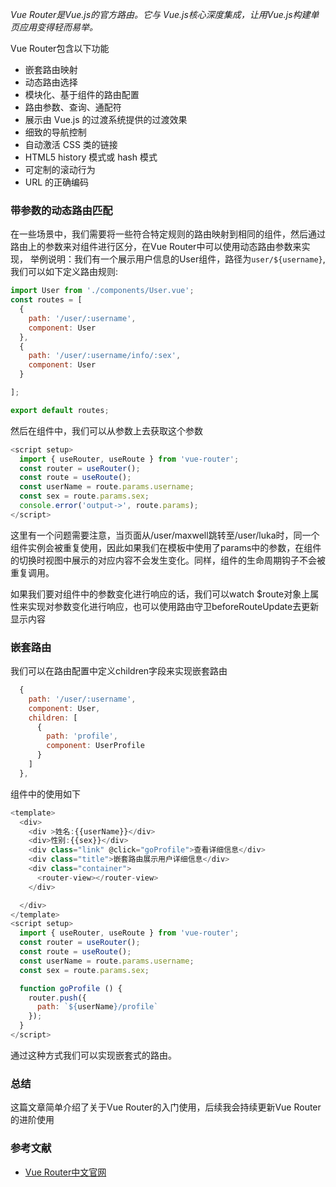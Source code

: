 *Vue Router是Vue.js的官方路由。它与 Vue.js核心深度集成，让用Vue.js构建单页应用变得轻而易举。*

Vue Router包含以下功能

- 嵌套路由映射
- 动态路由选择
- 模块化、基于组件的路由配置
- 路由参数、查询、通配符
- 展示由 Vue.js 的过渡系统提供的过渡效果
- 细致的导航控制
- 自动激活 CSS 类的链接
- HTML5 history 模式或 hash 模式
- 可定制的滚动行为
- URL 的正确编码

### 带参数的动态路由匹配

在一些场景中，我们需要将一些符合特定规则的路由映射到相同的组件，然后通过路由上的参数来对组件进行区分，在Vue Router中可以使用动态路由参数来实现，
举例说明：我们有一个展示用户信息的User组件，路径为`user/${username}`,我们可以如下定义路由规则:
```js
import User from './components/User.vue';
const routes = [
  {
    path: '/user/:username',
    component: User
  },
  {
    path: '/user/:username/info/:sex',
    component: User
  }

];

export default routes;

```
然后在组件中，我们可以从参数上去获取这个参数

```js
<script setup>
  import { useRouter, useRoute } from 'vue-router';
  const router = useRouter();
  const route = useRoute();
  const userName = route.params.username;
  const sex = route.params.sex;
  console.error('output->', route.params);
</script>

```

这里有一个问题需要注意，当页面从/user/maxwell跳转至/user/luka时，同一个组件实例会被重复使用，因此如果我们在模板中使用了params中的参数，在组件的切换时视图中展示的对应内容不会发生变化。同样，组件的生命周期钩子不会被重复调用。

如果我们要对组件中的参数变化进行响应的话，我们可以watch $route对象上属性来实现对参数变化进行响应，也可以使用路由守卫beforeRouteUpdate去更新显示内容

### 嵌套路由

我们可以在路由配置中定义children字段来实现嵌套路由

```js
  {
    path: '/user/:username',
    component: User,
    children: [
      {
        path: 'profile',
        component: UserProfile
      }
    ]
  },
```
组件中的使用如下
```js
<template>
  <div>
    <div >姓名:{{userName}}</div>
    <div>性别:{{sex}}</div>
    <div class="link" @click="goProfile">查看详细信息</div>
    <div class="title">嵌套路由展示用户详细信息</div>
    <div class="container">
      <router-view></router-view>
    </div>

  </div>
</template>
<script setup>
  import { useRouter, useRoute } from 'vue-router';
  const router = useRouter();
  const route = useRoute();
  const userName = route.params.username;
  const sex = route.params.sex;

  function goProfile () {
    router.push({
      path: `${userName}/profile`
    });
  }
</script>

```

通过这种方式我们可以实现嵌套式的路由。

### 总结
这篇文章简单介绍了关于Vue Router的入门使用，后续我会持续更新Vue Router的进阶使用
### 参考文献

- [Vue Router中文官网](https://router.vuejs.org/zh/introduction.html)
